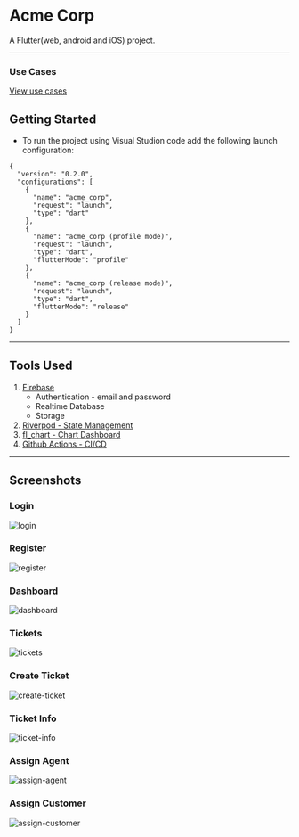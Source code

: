 # Acme Corp

A Flutter(web, android and iOS) project.

---

### Use Cases

[View use cases](lib/docs/use-cases.md%20)


## Getting Started

- To run the project using Visual Studion code add the following launch configuration:

```
{
  "version": "0.2.0",
  "configurations": [
    {
      "name": "acme_corp",
      "request": "launch",
      "type": "dart"
    },
    {
      "name": "acme_corp (profile mode)",
      "request": "launch",
      "type": "dart",
      "flutterMode": "profile"
    },
    {
      "name": "acme_corp (release mode)",
      "request": "launch",
      "type": "dart",
      "flutterMode": "release"
    }
  ]
}
```

---

## Tools Used

1. [Firebase](https://firebase.google.com/docs)
   - Authentication - email and password
   - Realtime Database
   - Storage
2. [Riverpod - State Management](https://riverpod.dev/docs/getting_started)
3. [fl_chart - Chart Dashboard](https://pub.dev/packages/fl_chart)
4. [Github Actions - CI/CD](https://docs.github.com/en/actions)

---

## Screenshots

### Login

![login]()

### Register

![register]()

### Dashboard

![dashboard]()

### Tickets

![tickets]()

### Create Ticket

![create-ticket]()

### Ticket Info

![ticket-info]()

### Assign Agent

![assign-agent]()

### Assign Customer

![assign-customer]()
